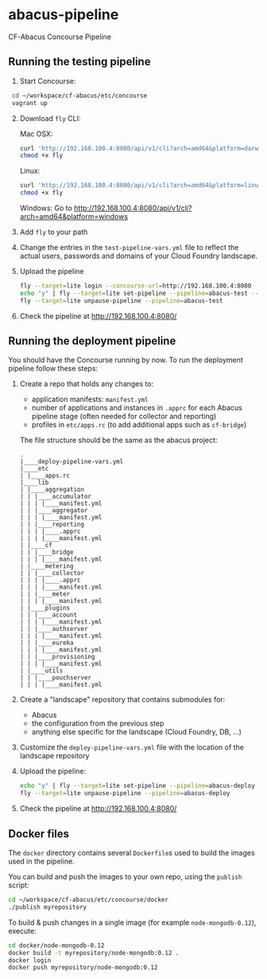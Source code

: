 # abacus-pipeline
CF-Abacus Concourse Pipeline

## Running the testing pipeline

1. Start Concourse:

  ```bash
   cd ~/workspace/cf-abacus/etc/concourse 
   vagrant up
   ```

2. Download `fly` CLI:

   Mac OSX:
   ```bash
   curl 'http://192.168.100.4:8080/api/v1/cli?arch=amd64&platform=darwin' --compressed -o fly
   chmod +x fly
   ```
   Linux:
   ```bash
   curl 'http://192.168.100.4:8080/api/v1/cli?arch=amd64&platform=linux' --compressed -o fly
   chmod +x fly
   ```
   
   Windows:
   Go to http://192.168.100.4:8080/api/v1/cli?arch=amd64&platform=windows

3. Add `fly` to your path

4. Change the entries in the `test-pipeline-vars.yml` file to reflect the actual users, passwords and domains of your Cloud Foundry landscape.

5. Upload the pipeline
   ```bash
   fly --target=lite login --concourse-url=http://192.168.100.4:8080
   echo "y" | fly --target=lite set-pipeline --pipeline=abacus-test --config=test-pipeline.yml --load-vars-from=test-pipeline-vars.yml ---non-interactive
   fly --target=lite unpause-pipeline --pipeline=abacus-test
   ```

6. Check the pipeline at http://192.168.100.4:8080/

## Running the deployment pipeline

You should have the Concourse running by now. To run the deployment pipeline follow these steps:

1. Create a repo that holds any changes to:
   * application manifests: `manifest.yml`
   * number of applications and instances in `.apprc` for each Abacus pipeline stage (often needed for collector and reporting)
   * profiles in `etc/apps.rc` (to add additional apps such as `cf-bridge`)

   The file structure should be the same as the abacus project:
    ```
    .
    |____deploy-pipeline-vars.yml
    |____etc
    | |____apps.rc
    |____lib
    | |____aggregation
    | | |____accumulator
    | | | |____manifest.yml
    | | |____aggregator
    | | | |____manifest.yml
    | | |____reporting
    | | | |____.apprc
    | | | |____manifest.yml
    | |____cf
    | | |____bridge
    | | | |____manifest.yml
    | |____metering
    | | |____collector
    | | | |____.apprc
    | | | |____manifest.yml
    | | |____meter
    | | | |____manifest.yml
    | |____plugins
    | | |____account
    | | | |____manifest.yml
    | | |____authserver
    | | | |____manifest.yml
    | | |____eureka
    | | | |____manifest.yml
    | | |____provisioning
    | | | |____manifest.yml
    | |____utils
    | | |____pouchserver
    | | | |____manifest.yml
    ```

2. Create a "landscape" repository that contains submodules for:
   * Abacus
   * the configuration from the previous step
   * anything else specific for the landscape (Cloud Foundry, DB, ...)

3. Customize the `deploy-pipeline-vars.yml` file with the location of the landscape repository

4. Upload the pipeline:
   ```bash
   echo "y" | fly --target=lite set-pipeline --pipeline=abacus-deploy --config=deploy-pipeline.yml --load-vars-from=deploy-pipeline-vars.yml ---non-interactive
   fly --target=lite unpause-pipeline --pipeline=abacus-deploy
   ```
5. Check the pipeline at http://192.168.100.4:8080/

## Docker files

The `docker` directory contains several `Dockerfile`s used to build the images used in the pipeline.

You can build and push the images to your own repo, using the `publish` script:
```bash
cd ~/workspace/cf-abacus/etc/concourse/docker
./publish myrepository
```

To build & push changes in a single image (for example `node-mongodb-0.12`), execute:

```bash
cd docker/node-mongodb-0.12
docker build -t myrepository/node-mongodb:0.12 .
docker login
docker push myrepository/node-mongodb:0.12
```
